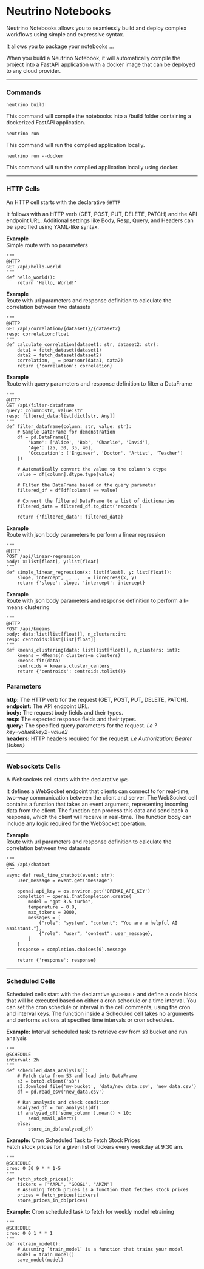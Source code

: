 # Neutrino Notebooks

Neutrino Notebooks allows you to seamlessly build and deploy complex workflows using simple and expressive syntax.

It allows you to package your notebooks ...

When you build a Neutrino Notebook, it will automatically compile the project into a FastAPI application with a docker 
image that can be deployed to any cloud provider.

---

### Commands

`neutrino build` 

This command will compile the notebooks into a /build folder containing a dockerized FastAPI application. 

`neutrino run`

This command will run the compiled application locally.

`neutrino run --docker`

This command will run the compiled application locally using docker.


---

### HTTP Cells
An HTTP cell starts with the declarative `@HTTP` 

It follows with an HTTP verb (GET, POST, PUT, DELETE, PATCH) and the API endpoint URL. 
Additional settings like Body, Resp, Query, and Headers can be specified using YAML-like syntax.

**Example**  
Simple route with no parameters
```
"""
@HTTP
GET /api/hello-world
"""
def hello_world():
    return 'Hello, World!'
```

**Example**  
Route with url parameters and response definition to calculate the correlation between two datasets
```
"""
@HTTP
GET /api/correlation/{dataset1}/{dataset2}
resp: correlation:float
"""
def calculate_correlation(dataset1: str, dataset2: str):
    data1 = fetch_dataset(dataset1)
    data2 = fetch_dataset(dataset2)
    correlation, _ = pearsonr(data1, data2)
    return {'correlation': correlation}
```
**Example**  
Route with query parameters and response definition to filter a DataFrame
```
"""
@HTTP
GET /api/filter-dataframe
query: column:str, value:str
resp: filtered_data:list[dict[str, Any]]
"""
def filter_dataframe(column: str, value: str):
    # Sample DataFrame for demonstration
    df = pd.DataFrame({
        'Name': ['Alice', 'Bob', 'Charlie', 'David'],
        'Age': [25, 30, 35, 40],
        'Occupation': ['Engineer', 'Doctor', 'Artist', 'Teacher']
    })

    # Automatically convert the value to the column's dtype
    value = df[column].dtype.type(value)

    # Filter the DataFrame based on the query parameter
    filtered_df = df[df[column] == value]

    # Convert the filtered DataFrame to a list of dictionaries
    filtered_data = filtered_df.to_dict('records')

    return {'filtered_data': filtered_data}
```

**Example**  
Route with json body parameters to perform a linear regression

```
"""
@HTTP
POST /api/linear-regression
body: x:list[float], y:list[float]
"""
def simple_linear_regression(x: list[float], y: list[float]):
    slope, intercept, _, _, _ = linregress(x, y)
    return {'slope': slope, 'intercept': intercept}
```

**Example**  
Route with json body parameters and response definition to perform a k-means clustering

```
"""
@HTTP
POST /api/kmeans
body: data:list[list[float]], n_clusters:int
resp: centroids:list[list[float]]
"""
def kmeans_clustering(data: list[list[float]], n_clusters: int):
    kmeans = KMeans(n_clusters=n_clusters)
    kmeans.fit(data)
    centroids = kmeans.cluster_centers_
    return {'centroids': centroids.tolist()}
```

### Parameters

**http:** The HTTP verb for the request (GET, POST, PUT, DELETE, PATCH).  
**endpoint:** The API endpoint URL.  
**body:** The request body fields and their types.  
**resp:** The expected response fields and their types.  
**query:** The specified query parameters for the request. *i.e ?key=value&key2=value2*   
**headers:** HTTP headers required for the request. *i.e Authorization: Bearer {token}* 

---

### Websockets Cells
A Websockets cell starts with the declarative `@WS` 

It defines a WebSocket endpoint that clients can connect to for real-time, two-way communication between the client
and server. The WebSocket cell contains a function that takes an event argument, representing incoming data from 
the client. The function can process this data and send back a response, which the client will receive in real-time. 
The function body can include any logic required for the WebSocket operation.


**Example**  
Route with url parameters and response definition to calculate the correlation between two datasets
```
"""
@WS /api/chatbot
"""
async def real_time_chatbot(event: str):
    user_message = event.get('message')
    
    openai.api_key = os.environ.get('OPENAI_API_KEY')
    completion = openai.ChatCompletion.create(
        model = "gpt-3.5-turbo",
        temperature = 0.8,
        max_tokens = 2000,
        messages = [
            {"role": "system", "content": "You are a helpful AI assistant."},
            {"role": "user", "content": user_message},
        ]
    )
    response = completion.choices[0].message
    
    return {'response': response}
```

---

### Scheduled Cells
Scheduled cells start with the declarative `@SCHEDULE` and define a code block that will be executed based on 
either a cron schedule or a time interval. 
You can set the cron schedule or interval in the cell comments, using the cron and interval keys. The function 
inside a Scheduled cell takes no arguments and performs actions at specified time intervals or cron schedules.

**Example:** Interval scheduled task to retrieve csv from s3 bucket and run analysis
```
"""
@SCHEDULE
interval: 2h
"""
def scheduled_data_analysis():
    # Fetch data from S3 and load into DataFrame
    s3 = boto3.client('s3')
    s3.download_file('my-bucket', 'data/new_data.csv', 'new_data.csv')
    df = pd.read_csv('new_data.csv')
    
    # Run analysis and check condition
    analyzed_df = run_analysis(df)
    if analyzed_df['some_column'].mean() > 10:
        send_email_alert()
    else:
        store_in_db(analyzed_df)
```

**Example:** Cron Scheduled Task to Fetch Stock Prices  
Fetch stock prices for a given list of tickers every weekday at 9:30 am.

```
"""
@SCHEDULE
cron: 0 30 9 * * 1-5
"""
def fetch_stock_prices():
    tickers = ["AAPL", "GOOGL", "AMZN"]
    # Assuming fetch_prices is a function that fetches stock prices
    prices = fetch_prices(tickers)
    store_prices_in_db(prices)
```


**Example:** Cron scheduled task to fetch for weekly model retraining
```
"""
@SCHEDULE
cron: 0 0 1 * * 1
"""
def retrain_model():
    # Assuming `train_model` is a function that trains your model
    model = train_model()
    save_model(model)
```